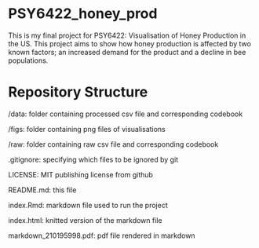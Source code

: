 # PSY6422_honey_prod

This is my final project for PSY6422: Visualisation of Honey Production in the US. This project aims to show how honey production is affected by two known factors; an increased demand for the product and a decline in bee populations.

# Repository Structure 

/data: folder containing processed csv file and corresponding codebook  

/figs: folder containing png files of visualisations  

/raw: folder containing raw csv file and corresponding codebook

.gitignore: specifying which files to be ignored by git  

LICENSE: MIT publishing license from github  

README.md: this file  

index.Rmd: markdown file used to run the project  

index.html: knitted version of the markdown file  

markdown_210195998.pdf: pdf file rendered in markdown  

